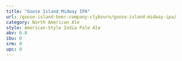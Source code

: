 ```yaml
---
title: "Goose Island Midway IPA"
url: /goose-island-beer-company-clybourn/goose-island-midway-ipa/
category: North American Ale
style: American-Style India Pale Ale
abv: 6.8
ibu: 0
srm: 0
upc: 0
---
```


